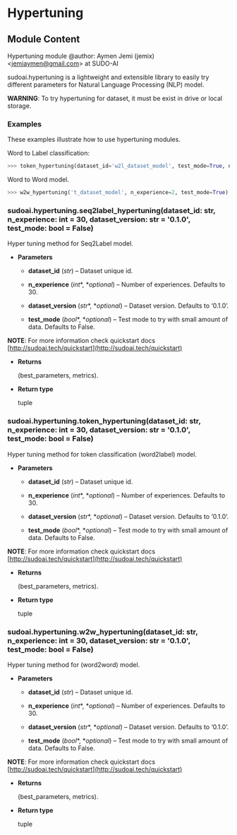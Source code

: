 # Hypertuning

## Module Content

Hypertuning module
@author: Aymen Jemi (jemix) <[jemiaymen@gmail.com](mailto:jemiaymen@gmail.com)> at SUDO-AI

sudoai.hypertuning is a lightweight and extensible library to easily
try different parameters for Natural Language Processing (NLP) model.

**WARNING**: To try hypertuning for dataset, it must be exist in
drive or local storage.

### Examples

These examples illustrate how to use hypertuning modules.

Word to Label classification:

```python
>>> token_hypertuning(dataset_id='w2l_dataset_model', test_mode=True, n_experience=2)
```

Word to Word model.

```python
>>> w2w_hypertuning('t_dataset_model', n_experience=2, test_mode=True)
```


### sudoai.hypertuning.seq2label_hypertuning(dataset_id: str, n_experience: int = 30, dataset_version: str = '0.1.0', test_mode: bool = False)
Hyper tuning method for Seq2Label model.


* **Parameters**

    
    * **dataset_id** (*str*) – Dataset unique id.


    * **n_experience** (*int**, **optional*) – Number of experiences. Defaults to 30.


    * **dataset_version** (*str**, **optional*) – Dataset version. Defaults to ‘0.1.0’.


    * **test_mode** (*bool**, **optional*) – Test mode to try with small amount of data. Defaults to False.


**NOTE**: For more information check quickstart docs [http://sudoai.tech/quickstart](http://sudoai.tech/quickstart)


* **Returns**

    (best_parameters, metrics).



* **Return type**

    tuple



### sudoai.hypertuning.token_hypertuning(dataset_id: str, n_experience: int = 30, dataset_version: str = '0.1.0', test_mode: bool = False)
Hyper tuning method for token classification (word2label) model.


* **Parameters**

    
    * **dataset_id** (*str*) – Dataset unique id.


    * **n_experience** (*int**, **optional*) – Number of experiences. Defaults to 30.


    * **dataset_version** (*str**, **optional*) – Dataset version. Defaults to ‘0.1.0’.


    * **test_mode** (*bool**, **optional*) – Test mode to try with small amount of data. Defaults to False.


**NOTE**: For more information check quickstart docs [http://sudoai.tech/quickstart](http://sudoai.tech/quickstart)


* **Returns**

    (best_parameters, metrics).



* **Return type**

    tuple



### sudoai.hypertuning.w2w_hypertuning(dataset_id: str, n_experience: int = 30, dataset_version: str = '0.1.0', test_mode: bool = False)
Hyper tuning method for (word2word) model.


* **Parameters**

    
    * **dataset_id** (*str*) – Dataset unique id.


    * **n_experience** (*int**, **optional*) – Number of experiences. Defaults to 30.


    * **dataset_version** (*str**, **optional*) – Dataset version. Defaults to ‘0.1.0’.


    * **test_mode** (*bool**, **optional*) – Test mode to try with small amount of data. Defaults to False.


**NOTE**: For more information check quickstart docs [http://sudoai.tech/quickstart](http://sudoai.tech/quickstart)


* **Returns**

    (best_parameters, metrics).



* **Return type**

    tuple
